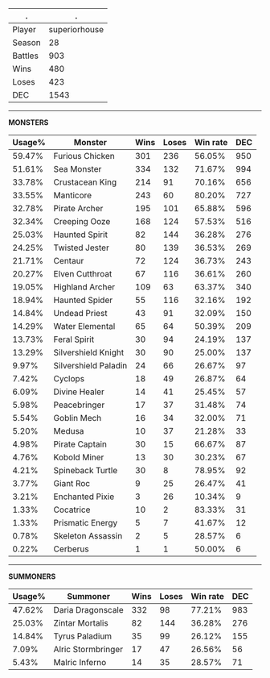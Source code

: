 .|.
|-|-
Player|superiorhouse
Season|28
Battles|903
Wins|480
Loses|423
DEC|1543

---
**MONSTERS**

Usage%|Monster|Wins|Loses|Win rate|DEC|
-|-|-|-|-|-|
59.47%|Furious Chicken|301|236|56.05%|950|
51.61%|Sea Monster|334|132|71.67%|994|
33.78%|Crustacean King|214|91|70.16%|656|
33.55%|Manticore|243|60|80.20%|727|
32.78%|Pirate Archer|195|101|65.88%|596|
32.34%|Creeping Ooze|168|124|57.53%|516|
25.03%|Haunted Spirit|82|144|36.28%|276|
24.25%|Twisted Jester|80|139|36.53%|269|
21.71%|Centaur|72|124|36.73%|243|
20.27%|Elven Cutthroat|67|116|36.61%|260|
19.05%|Highland Archer|109|63|63.37%|340|
18.94%|Haunted Spider|55|116|32.16%|192|
14.84%|Undead Priest|43|91|32.09%|150|
14.29%|Water Elemental|65|64|50.39%|209|
13.73%|Feral Spirit|30|94|24.19%|137|
13.29%|Silvershield Knight|30|90|25.00%|137|
9.97%|Silvershield Paladin|24|66|26.67%|97|
7.42%|Cyclops|18|49|26.87%|64|
6.09%|Divine Healer|14|41|25.45%|57|
5.98%|Peacebringer|17|37|31.48%|74|
5.54%|Goblin Mech|16|34|32.00%|71|
5.20%|Medusa|10|37|21.28%|33|
4.98%|Pirate Captain|30|15|66.67%|87|
4.76%|Kobold Miner|13|30|30.23%|67|
4.21%|Spineback Turtle|30|8|78.95%|92|
3.77%|Giant Roc|9|25|26.47%|41|
3.21%|Enchanted Pixie|3|26|10.34%|9|
1.33%|Cocatrice|10|2|83.33%|31|
1.33%|Prismatic Energy|5|7|41.67%|12|
0.78%|Skeleton Assassin|2|5|28.57%|6|
0.22%|Cerberus|1|1|50.00%|6|

---
**SUMMONERS**

Usage%|Summoner|Wins|Loses|Win rate|DEC|
-|-|-|-|-|-|
47.62%|Daria Dragonscale|332|98|77.21%|983|
25.03%|Zintar Mortalis|82|144|36.28%|276|
14.84%|Tyrus Paladium|35|99|26.12%|155|
7.09%|Alric Stormbringer|17|47|26.56%|56|
5.43%|Malric Inferno|14|35|28.57%|71|
